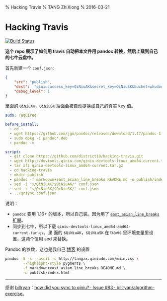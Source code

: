 % Hacking Travis
% TANG ZhiXiong
% 2016-03-21

Hacking Travis
==============

<div class="tzx-fright">

[![Build Status](https://travis-ci.org/district10/hacking-travis.svg?branch=master)](https://travis-ci.org/district10/hacking-travis)

</div>

**这个 repo 展示了如何用 travis 自动把本文件用 pandoc 转换，然后上载到自己的七牛云盘中。**

首先新建一个 `conf.json`:

```json
{
    "src": "publish",
    "dest":  "qiniu:access_key=QiNiuAK&secret_key=QiNiuSK&bucket=whudoc&key_prefix=travis/",
    "debug_level": 1
}
```

里面的 `QiNiuAK`，`QiNiuSK` 后面会被自动提换成自己的真实 key 值。

```yml
sudo: required

before_install:
  - cd ~
  - wget https://github.com/jgm/pandoc/releases/download/1.17/pandoc-1.17-1-amd64.deb
  - sudo dpkg -i pandoc*.deb
  - pandoc -v

script:
  - git clone https://github.com/district10/hacking-travis.git
  - wget http://devtools.qiniu.com/qiniu-devtools-linux_amd64-current.tar.gz
  - tar xfz qiniu-devtools-linux_amd64-current.tar.gz
  - cd hacking-travis
  - mkdir publish
  - pandoc -f markdown+east_asian_line_breaks README.md -o publish/index.html
  - sed -i "s/QiNiuAK/$QiNiuAK/" conf.json
  - sed -i "s/QiNiuSK/$QiNiuSK/" conf.json
  - ../qrsync conf.json
```

说明：

  - `pandoc` 要用 1.16+ 的版本，所以自己装。因为用了 [`east_asian_line_breaks`
    扩展](https://github.com/jgm/pandoc/issues/2586)。
  - 同步到七牛，所以下载 `qiniu-devtools-linux_amd64-amd64-current.tar.gz`，里
    面的 `$QiNiuAK`，`$QiNiuSK` 在 travis 里环境变量里设置，这两个值用 sed 来替换。

Pandoc 的参数，这也是我自己 [博客](http://tangzx.qiniudn.com) 的设置

```bash
pandoc -S -s --ascii -c http://tangzx.qiniudn.com/main.css \
        --highlight-style pygments \
        -f markdown+east_asian_line_breaks README.md \
        -o publish/index.html
```

---

感谢 [billryan](https://github.com/billryan)：[how did you sync to qiniu? · Issue #83 · billryan/algorithm-exercise](https://github.com/billryan/algorithm-exercise/issues/83)。
